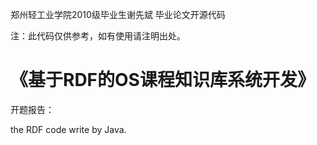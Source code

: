 郑州轻工业学院2010级毕业生谢先斌 毕业论文开源代码

注：此代码仅供参考，如有使用请注明出处。

《基于RDF的OS课程知识库系统开发》
=======
开题报告：

the RDF code write by Java.
